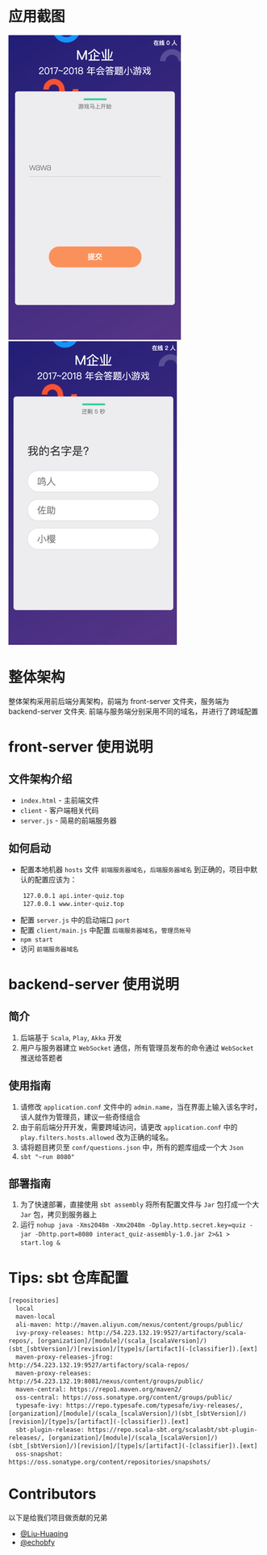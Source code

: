 # 应用截图
![普通用户](docs/pics/0.png)
![普通用户](docs/pics/1.png)
# 整体架构
整体架构采用前后端分离架构，前端为 front-server 文件夹，服务端为 backend-server 文件夹.
前端与服务端分别采用不同的域名，并进行了跨域配置

# front-server 使用说明

## 文件架构介绍
* `index.html` - 主前端文件
* `client` - 客户端相关代码
* `server.js` - 简易的前端服务器

## 如何启动
* 配置本地机器 `hosts` 文件 `前端服务器域名`，`后端服务器域名` 到正确的，项目中默认的配置应该为：
```
    127.0.0.1 api.inter-quiz.top
    127.0.0.1 www.inter-quiz.top
```
* 配置 `server.js` 中的启动端口 `port`
* 配置 `client/main.js` 中配置 `后端服务器域名`，`管理员帐号`
* `npm start`
* 访问 `前端服务器域名`

# backend-server 使用说明

## 简介

1. 后端基于 `Scala`, `Play`, `Akka` 开发
2. 用户与服务器建立 `WebSocket` 通信，所有管理员发布的命令通过 `WebSocket` 推送给答题者

## 使用指南

1. 请修改 `application.conf` 文件中的 `admin.name`，当在界面上输入该名字时，该人就作为管理员，建议一些奇怪组合
2. 由于前后端分开开发，需要跨域访问，请更改 `application.conf` 中的 `play.filters.hosts.allowed` 改为正确的域名。
3. 请将题目拷贝至 `conf/questions.json` 中，所有的题库组成一个大 `Json`
4. `sbt "~run 8080"`

## 部署指南
1. 为了快速部署，直接使用 `sbt assembly` 将所有配置文件与 `Jar` 包打成一个大 `Jar` 包，拷贝到服务器上
2. 运行 `nohup java -Xms2048m -Xmx2048m -Dplay.http.secret.key=quiz -jar -Dhttp.port=8080 interact_quiz-assembly-1.0.jar 2>&1 > start.log &`

# Tips: sbt 仓库配置
```
[repositories]
  local
  maven-local
  ali-maven: http://maven.aliyun.com/nexus/content/groups/public/
  ivy-proxy-releases: http://54.223.132.19:9527/artifactory/scala-repos/, [organization]/[module]/(scala_[scalaVersion]/)(sbt_[sbtVersion]/)[revision]/[type]s/[artifact](-[classifier]).[ext]
  maven-proxy-releases-jfrog: http://54.223.132.19:9527/artifactory/scala-repos/
  maven-proxy-releases: http://54.223.132.19:8081/nexus/content/groups/public/
  maven-central: https://repo1.maven.org/maven2/
  oss-central: https://oss.sonatype.org/content/groups/public/
  typesafe-ivy: https://repo.typesafe.com/typesafe/ivy-releases/, [organization]/[module]/(scala_[scalaVersion]/)(sbt_[sbtVersion]/)[revision]/[type]s/[artifact](-[classifier]).[ext]
  sbt-plugin-release: https://repo.scala-sbt.org/scalasbt/sbt-plugin-releases/, [organization]/[module]/(scala_[scalaVersion]/)(sbt_[sbtVersion]/)[revision]/[type]s/[artifact](-[classifier]).[ext]
  oss-snapshot: https://oss.sonatype.org/content/repositories/snapshots/
```
# Contributors
以下是给我们项目做贡献的兄弟
* [@Liu-Huaqing](https://github.com/Liu-Huaqing)
* [@echobfy](https://github.com/echobfy)